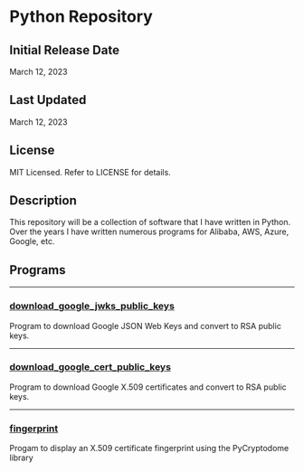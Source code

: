 # Python Repository

## Initial Release Date
March 12, 2023

## Last Updated
March 12, 2023

## License

MIT Licensed. Refer to LICENSE for details.

## Description

This repository will be a collection of software that I have written in Python. Over the years I have written numerous programs for Alibaba, AWS, Azure, Google, etc.

## Programs

***
### [download_google_jwks_public_keys](Authorization/JWKS/Google)
Program to download Google JSON Web Keys and convert to RSA public keys.

***
### [download_google_cert_public_keys](Authorization/CERT/Google)
Program to download Google X.509 certificates and convert to RSA public keys.

***
### [fingerprint](Authorization/CERT/fingerprint/PyCryptodome)
Progam to display an X.509 certificate fingerprint using the PyCryptodome library
